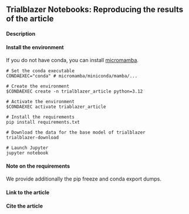 ## Trialblazer Notebooks: Reproducing the results of the article

#### Description

#### Install the environment

If you do not have conda, you can install [micromamba](https://mamba.readthedocs.io/en/latest/installation/micromamba-installation.html).


```
# Set the conda executable
CONDAEXEC="conda" # micromamba/miniconda/mamba/...

# Create the environment
$CONDAEXEC create -n trialblazer_article python=3.12

# Activate the environment
$CONDAEXEC activate triablazer_article

# Install the requirements
pip install requirements.txt

# Download the data for the base model of trialblazer
trialblazer-download

# Launch Jupyter
jupyter notebook
```

#### Note on the requirements

We provide additionally the pip freeze and conda export dumps.

#### Link to the article

#### Cite the article